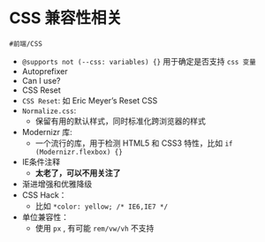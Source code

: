 
# CSS 兼容性相关


`#前端/CSS`  

- `@supports not (--css: variables) {}` 用于确定是否支持 `css 变量`
- Autoprefixer
- Can I use?
- CSS Reset
- `CSS Reset`: 如 Eric Meyer’s Reset CSS
- `Normalize.css`: 
	- 保留有用的默认样式，同时标准化跨浏览器的样式
- Modernizr 库: 
	- 一个流行的库，用于检测 HTML5 和 CSS3 特性，比如 `if (Modernizr.flexbox) {} `
- IE条件注释
	- **太老了，可以不用关注了**
- 渐进增强和优雅降级
- CSS Hack：
	- 比如 `*color: yellow; /* IE6,IE7 */`
- 单位兼容性：
	- 使用 `px` , 有可能 `rem/vw/vh` 不支持

